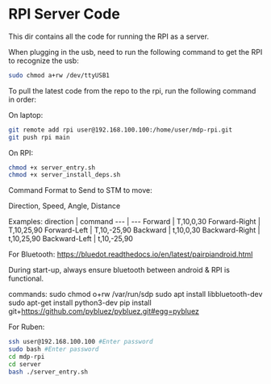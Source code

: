 # RPI Server Code

This dir contains all the code for running the RPI as a server.

When plugging in the usb, need to run the following command to get the RPI to recognize the usb:

```bash
sudo chmod a+rw /dev/ttyUSB1
```

To pull the latest code from the repo to the rpi, run the following command in order:

On laptop:

```bash
git remote add rpi user@192.168.100.100:/home/user/mdp-rpi.git
git push rpi main

```

On RPI:

```bash
chmod +x server_entry.sh
chmod +x server_install_deps.sh
```

Command Format to Send to STM to move:

Direction, Speed, Angle, Distance

Examples:
direction | command
--- | ---
Forward | T,10,0,30
Forward-Right | T,10,25,90
Forward-Left | T,10,-25,90
Backward | t,10,0,30
Backward-Right | t,10,25,90
Backward-Left | t,10,-25,90

For Bluetooth:
https://bluedot.readthedocs.io/en/latest/pairpiandroid.html

During start-up, always ensure bluetooth between android & RPI is functional.

commands:
sudo chmod o+rw /var/run/sdp
sudo apt install libbluetooth-dev
sudo apt-get install python3-dev
pip install git+https://github.com/pybluez/pybluez.git#egg=pybluez

For Ruben:

```bash
ssh user@192.168.100.100 #Enter password
sudo bash #Enter password
cd mdp-rpi
cd server
bash ./server_entry.sh
```
